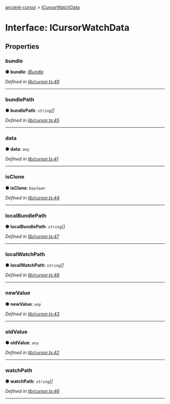 [ancient-cursor](../README.md) > [ICursorWatchData](../interfaces/icursorwatchdata.md)



# Interface: ICursorWatchData


## Properties
<a id="bundle"></a>

###  bundle

**●  bundle**:  *[IBundle](ibundle.md)* 

*Defined in [lib/cursor.ts:49](https://github.com/AncientSouls/Cursor/blob/e099e34/src/lib/cursor.ts#L49)*





___

<a id="bundlepath"></a>

###  bundlePath

**●  bundlePath**:  *`string`[]* 

*Defined in [lib/cursor.ts:45](https://github.com/AncientSouls/Cursor/blob/e099e34/src/lib/cursor.ts#L45)*





___

<a id="data"></a>

###  data

**●  data**:  *`any`* 

*Defined in [lib/cursor.ts:41](https://github.com/AncientSouls/Cursor/blob/e099e34/src/lib/cursor.ts#L41)*





___

<a id="isclone"></a>

###  isClone

**●  isClone**:  *`boolean`* 

*Defined in [lib/cursor.ts:44](https://github.com/AncientSouls/Cursor/blob/e099e34/src/lib/cursor.ts#L44)*





___

<a id="localbundlepath"></a>

###  localBundlePath

**●  localBundlePath**:  *`string`[]* 

*Defined in [lib/cursor.ts:47](https://github.com/AncientSouls/Cursor/blob/e099e34/src/lib/cursor.ts#L47)*





___

<a id="localwatchpath"></a>

###  localWatchPath

**●  localWatchPath**:  *`string`[]* 

*Defined in [lib/cursor.ts:48](https://github.com/AncientSouls/Cursor/blob/e099e34/src/lib/cursor.ts#L48)*





___

<a id="newvalue"></a>

###  newValue

**●  newValue**:  *`any`* 

*Defined in [lib/cursor.ts:43](https://github.com/AncientSouls/Cursor/blob/e099e34/src/lib/cursor.ts#L43)*





___

<a id="oldvalue"></a>

###  oldValue

**●  oldValue**:  *`any`* 

*Defined in [lib/cursor.ts:42](https://github.com/AncientSouls/Cursor/blob/e099e34/src/lib/cursor.ts#L42)*





___

<a id="watchpath"></a>

###  watchPath

**●  watchPath**:  *`string`[]* 

*Defined in [lib/cursor.ts:46](https://github.com/AncientSouls/Cursor/blob/e099e34/src/lib/cursor.ts#L46)*





___


